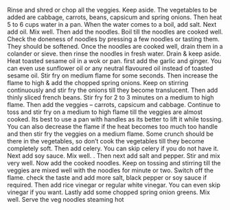  Rinse and shred or chop all the veggies. Keep aside. The vegetables to be added are cabbage, carrots, beans, capsicum and spring onions.
Then heat 5 to 6 cups water in a pan.
When the water comes to a boil, add salt.
 Next add oil. Mix well.
 Then add the noodles.
 Boil till the noodles are cooked well.
 Check the doneness of noodles by pressing a few noodles or tasting them. They should be softened.
 Once the noodles are cooked well, drain them in a colander or sieve.
then rinse the noodles in fresh water.
Drain & keep aside.
Heat toasted sesame oil in a wok or pan. first add the garlic and ginger. You can even use sunflower oil or any neutral flavoured oil instead of toasted sesame oil.
 Stir fry on medium flame for some seconds.
 Then increase the flame to high & add the chopped spring onions.
 Keep on stirring continuously and stir fry the onions till they become translucent.
  Then add thinly sliced french beans.
  Stir fry for 2 to 3 minutes on a medium to high flame.
   Then add the veggies – carrots, capsicum and cabbage.
   Continue to toss and stir fry on a medium to high flame till the veggies are almost cooked.
   Its best to use a pan with handles as its better to lift it while tossing.
   You can also decrease the flame if the heat becomes too much too handle and then stir fry the veggies on a medium flame.
   Some crunch should be there in the vegetables, so don’t cook the vegetables till they become completely soft.
   Then add celery. You can skip celery if you do not have it.
   Next add soy sauce. Mix well.
. Then next add salt and pepper.
Stir and mix very well.
Now add the cooked noodles.
Keep on tossing and stirring till the veggies are mixed well with the noodles for minute or two. 
Switch off the flame. check the taste and add more salt, black pepper or soy sauce if required.
Then add rice vinegar or regular white vinegar. You can even skip vinegar if you want.
 Lastly add some chopped spring onion greens. Mix well.
  Serve the veg noodles steaming hot
